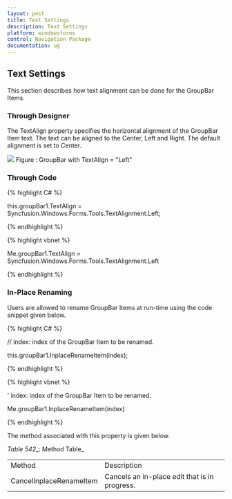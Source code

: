 ```yaml
---
layout: post
title: Text Settings 
description: Text Settings 
platform: windowsforms
control: Navigation Package
documentation: ug
---
```


## Text Settings 

This section describes how text alignment can be done for the GroupBar Items.

### Through Designer 

The TextAlign property specifies the horizontal alignment of the GroupBar Item text. The text can be aligned to the Center, Left and Right. The default alignment is set to Center.

![](Overview_images/Overview_img17.jpeg) 
Figure : GroupBar with TextAlign = "Left"

### Through Code

{% highlight C# %}  

this.groupBar1.TextAlign = Syncfusion.Windows.Forms.Tools.TextAlignment.Left;

{% endhighlight %}



{% highlight vbnet %} 

Me.groupBar1.TextAlign = Syncfusion.Windows.Forms.Tools.TextAlignment.Left

{% endhighlight %} 


### In-Place Renaming

Users are allowed to rename GroupBar Items at run-time using the code snippet given below.

{% highlight C# %}  

// index: index of the GroupBar Item to be renamed.

this.groupBar1.InplaceRenameItem(index);

{% endhighlight %}



{% highlight vbnet %} 

' index: index of the GroupBar Item to be renamed.

Me.groupBar1.InplaceRenameItem(index)

{% endhighlight %}


The method associated with this property is given below.

_Table_ _542__: Method Table_

<table>
<tr>
<td>
Method</td><td>
Description</td></tr>
<tr>
<td>
CancelInplaceRenameItem</td><td>
Cancels an in-place edit that is in progress.</td></tr>
</table>